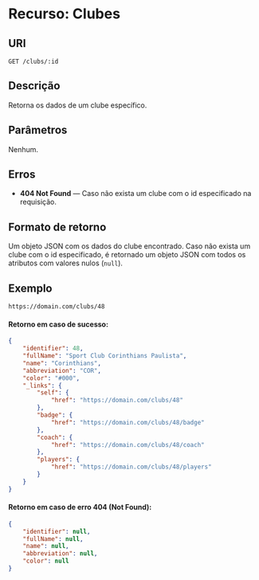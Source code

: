 
# Recurso: Clubes

## URI
    GET /clubs/:id

## Descrição
Retorna os dados de um clube específico.

## Parâmetros
Nenhum.

## Erros
- **404 Not Found** — Caso não exista um clube com o id especificado na requisição.

## Formato de retorno
Um objeto JSON com os dados do clube encontrado. Caso não exista um clube com o id especificado, 
é retornado um objeto JSON com todos os atributos com valores nulos (```null```).

## Exemplo

    https://domain.com/clubs/48

#### Retorno em caso de sucesso:
``` json
{
    "identifier": 48,
    "fullName": "Sport Club Corinthians Paulista",
    "name": "Corinthians",
    "abbreviation": "COR",
    "color": "#000",
    "_links": {
        "self": {
            "href": "https://domain.com/clubs/48"
        },
        "badge": {
            "href": "https://domain.com/clubs/48/badge"
        },
        "coach": {
            "href": "https://domain.com/clubs/48/coach"
        },
        "players": {
            "href": "https://domain.com/clubs/48/players"
        }
    }
}
```
#### Retorno em caso de erro 404 (Not Found):
``` json
{
    "identifier": null,
    "fullName": null,
    "name": null,
    "abbreviation": null,
    "color": null
}
``` 

